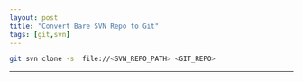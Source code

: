 ```yaml
---
layout: post
title: "Convert Bare SVN Repo to Git"
tags: [git,svn]
---
```


```bash
git svn clone -s  file://<SVN_REPO_PATH> <GIT_REPO>
```

---
